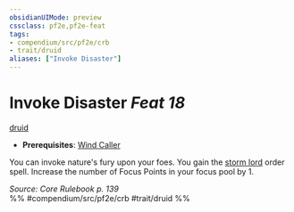 ```yaml
---
obsidianUIMode: preview
cssclass: pf2e,pf2e-feat
tags:
- compendium/src/pf2e/crb
- trait/druid
aliases: ["Invoke Disaster"]
---
```

# Invoke Disaster  *Feat 18*  
[druid](../../Rules/traits/druid.md)  

- **Prerequisites**: [Wind Caller](wind-caller.md)

You can invoke nature's fury upon your foes. You gain the [storm lord](../spells/storm-lord.md) order spell. Increase the number of Focus Points in your focus pool by 1.

*Source: Core Rulebook p. 139*  
%% #compendium/src/pf2e/crb #trait/druid %%